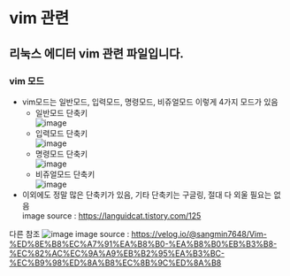 # vim 관련
## 리눅스 에디터 vim 관련 파일입니다.
### vim 모드
- vim모드는 일반모드, 입력모드, 명령모드, 비쥬얼모드 이렇게 4가지 모드가 있음
  - 일반모드 단축키 <br>
  ![image](https://user-images.githubusercontent.com/44331989/135573548-210246b8-8b99-4b7f-9e97-e78e13d362d1.png)
  - 입력모드 단축키 <br>
  ![image](https://user-images.githubusercontent.com/44331989/135573624-f68a7c49-354e-4f0a-a168-f4caba3608e4.png)
  - 명령모드 단축키 <br>
  ![image](https://user-images.githubusercontent.com/44331989/135573660-9bac1b5f-c34c-4b7b-8e18-57d6f0d33d3f.png)
  - 비쥬얼모드 단축키 <br>
  ![image](https://user-images.githubusercontent.com/44331989/135573687-7db23057-6f9f-42d3-9a42-df7eb69eff67.png)
- 이외에도 정말 많은 단축키가 있음, 기타 단축키는 구글링, 절대 다 외울 필요는 없음 <br>
image source : https://languidcat.tistory.com/125 

다른 참조 
![image](https://user-images.githubusercontent.com/44331989/135574862-71b9e21a-2e64-4e96-911c-4297409ff6cd.png)
image source : https://velog.io/@sangmin7648/Vim-%ED%8E%B8%EC%A7%91%EA%B8%B0-%EA%B8%B0%EB%B3%B8-%EC%82%AC%EC%9A%A9%EB%B2%95%EA%B3%BC-%EC%B9%98%ED%8A%B8%EC%8B%9C%ED%8A%B8

